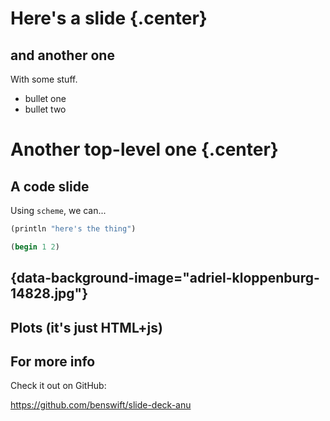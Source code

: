<!--
 !-- Copyright (C) 2017  Ben Swift
 !--
 !-- Permission is hereby granted, free of charge, to any person obtaining a copy
 !-- of this software and associated documentation files (the "Software"), to deal
 !-- in the Software without restriction, including without limitation the rights
 !-- to use, copy, modify, merge, publish, distribute, sublicense, and/or sell
 !-- copies of the Software, and to permit persons to whom the Software is
 !-- furnished to do so, subject to the following conditions:
 !-- The above copyright notice and this permission notice shall be included in
 !-- all copies or substantial portions of the Software.
 !--
 !-- THE SOFTWARE IS PROVIDED "AS IS", WITHOUT WARRANTY OF ANY KIND, EXPRESS OR
 !-- IMPLIED, INCLUDING BUT NOT LIMITED TO THE WARRANTIES OF MERCHANTABILITY,
 !-- FITNESS FOR A PARTICULAR PURPOSE AND NONINFRINGEMENT. IN NO EVENT SHALL THE
 !-- AUTHORS OR COPYRIGHT HOLDERS BE LIABLE FOR ANY CLAIM, DAMAGES OR OTHER
 !-- LIABILITY, WHETHER IN AN ACTION OF CONTRACT, TORT OR OTHERWISE, ARISING FROM,
 !-- OUT OF OR IN CONNECTION WITH THE SOFTWARE OR THE USE OR OTHER DEALINGS IN
 !-- THE SOFTWARE.
  -->

# Here's a slide {.center}

## and another one

With some stuff.

- bullet one
- bullet two

# Another top-level one {.center}

## A code slide

Using `scheme`, we can...

``` scheme
(println "here's the thing")

(begin 1 2)
```

## {data-background-image="adriel-kloppenburg-14828.jpg"}

## Plots (it's just HTML+js)

<div id="tester" style="width=90vw; height=50vh;"></div>

<script src="./scripts/plotly-latest.min.js"></script>
<script>
TESTER = document.getElementById('tester');

Plotly.plot( TESTER, [{
    x: [1, 2, 3, 4, 5],
    y: [1, 2, 4, 8, 16] }], { 
    margin: { t: 0 } } );
</script>

## For more info

Check it out on GitHub:

<https://github.com/benswift/slide-deck-anu>


